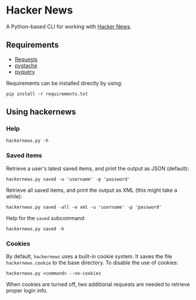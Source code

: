 Hacker News
===========

A Python-based CLI for working with [Hacker News](https://news.ycombinator.com).

Requirements
------------

* [Requests](http://docs.python-requests.org/en/latest/index.html)
* [pystache](https://github.com/defunkt/pystache)
* [pyquery](http://packages.python.org/pyquery/)

Requirements can be installed directly by using:

    pip install -r requirements.txt

Using hackernews
----------------

### Help

    hackernews.py -h

### Saved items

Retrieve a user's latest saved items, and print the output as JSON (default):

    hackernews.py saved -u 'username' -p 'password'

Retrieve all saved items, and print the output as XML (this might take a while):

    hackernews.py saved -all -e xml -u 'username' -p 'password'

Help for the `saved` subcommand:

    hackernews.py saved -h

### Cookies

By default, `hackernews` uses a built-in cookie system. It saves the file `hackernews.cookie` to the base directory. To disable the use of cookies:

    hackernews.py <command> --no-cookies

When cookies are turned off, two additional requests are needed to retrieve proper login info.
